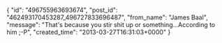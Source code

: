  {
   "id": "496755963693674",
   "post_id": "462493170453287_496727833696487",
   "from_name": "James Baal",
   "message": "That's because you stir shit up or something...According to him  ;-P",
   "created_time": "2013-03-27T16:31:03+0000"
 }
